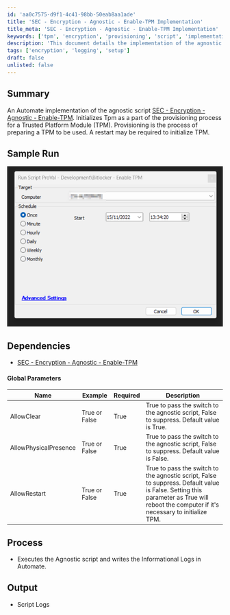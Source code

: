 ```yaml
---
id: 'aa0c7575-d9f1-4c41-98bb-50eab8aa1ade'
title: 'SEC - Encryption - Agnostic - Enable-TPM Implementation'
title_meta: 'SEC - Encryption - Agnostic - Enable-TPM Implementation'
keywords: ['tpm', 'encryption', 'provisioning', 'script', 'implementation']
description: 'This document details the implementation of the agnostic script SEC - Encryption - Agnostic - Enable-TPM within Automate. It covers the initialization of the Trusted Platform Module (TPM) as part of the provisioning process, including necessary parameters and expected outputs.'
tags: ['encryption', 'logging', 'setup']
draft: false
unlisted: false
---
```

## Summary

An Automate implementation of the agnostic script [SEC - Encryption - Agnostic - Enable-TPM](<../../powershell/Enable-TPM.md>). Initializes Tpm as a part of the provisioning process for a Trusted Platform Module (TPM). Provisioning is the process of preparing a TPM to be used. A restart may be required to initialize TPM.

## Sample Run

![Sample Run](../../../static/img/Bitlocker---Enable-TPM/image_1.png)

## Dependencies

- [SEC - Encryption - Agnostic - Enable-TPM](<../../powershell/Enable-TPM.md>)

#### Global Parameters

| Name                     | Example          | Required | Description                                                                                                                                                       |
|--------------------------|------------------|----------|-------------------------------------------------------------------------------------------------------------------------------------------------------------------|
| AllowClear               | True or False     | True     | True to pass the switch to the agnostic script, False to suppress. Default value is True.                                                                        |
| AllowPhysicalPresence     | True or False     | True     | True to pass the switch to the agnostic script, False to suppress. Default value is False.                                                                        |
| AllowRestart             | True or False     | True     | True to pass the switch to the agnostic script, False to suppress. Default value is False. Setting this parameter as True will reboot the computer if it's necessary to initialize TPM. |

## Process

- Executes the Agnostic script and writes the Informational Logs in Automate.

## Output

- Script Logs












